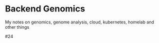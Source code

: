 # Backend Genomics 
My notes on genomics, genome analysis, cloud, kubernetes, homelab and other things

#24
